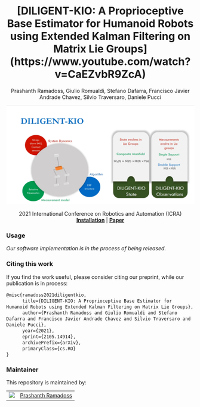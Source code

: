 <h1 align="center">
[DILIGENT-KIO: A Proprioceptive Base Estimator for Humanoid Robots using Extended Kalman Filtering on Matrix Lie Groups](https://www.youtube.com/watch?v=CaEZvbR9ZcA)
</h1>

<div align="center">
Prashanth Ramadoss, Giulio Romualdi, Stefano Dafarra, Francisco Javier Andrade Chavez, Silvio Traversaro, Daniele Pucci
</div>

<p align="center"><img src="assets/desciption.png" alt=""/></p>

<div align="center">
  2021 International Conference on Robotics and Automation (ICRA)
</div>

<div align="center">
<a href="#installation"><b>Installation</b></a> |
<a href="https://arxiv.org/abs/2105.14914"><b>Paper</b></a>
</div>


### Usage

_Our software implementation is in the process of being released._

### Citing this work

If you find the work useful, please consider citing our preprint, while our publication is in process:

```
@misc{ramadoss2021diligentkio,
      title={DILIGENT-KIO: A Proprioceptive Base Estimator for Humanoid Robots using Extended Kalman Filtering on Matrix Lie Groups},
      author={Prashanth Ramadoss and Giulio Romualdi and Stefano Dafarra and Francisco Javier Andrade Chavez and Silvio Traversaro and Daniele Pucci},
      year={2021},
      eprint={2105.14914},
      archivePrefix={arXiv},
      primaryClass={cs.RO}
}
```



### Maintainer

This repository is maintained by:

| | |
|:---:|:---:|
| [<img src="https://github.com/prashanthr05.png" width="40">](https://github.com/prashanthr05) | [Prashanth Ramadoss](https://github.com/prashanthr05) |
